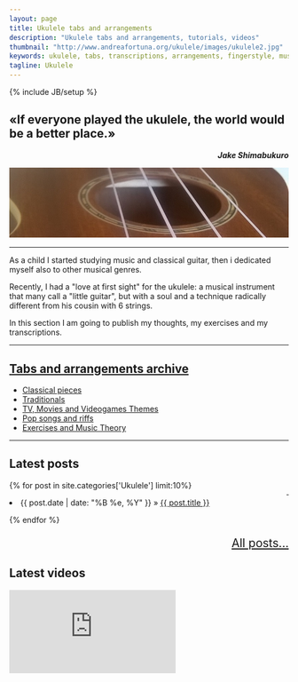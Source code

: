 ```yaml
---
layout: page
title: Ukulele tabs and arrangements
description: "Ukulele tabs and arrangements, tutorials, videos"
thumbnail: "http://www.andreafortuna.org/ukulele/images/ukulele2.jpg"
keywords: ukulele, tabs, transcriptions, arrangements, fingerstyle, music, tabs
tagline: Ukulele
---
```

{% include JB/setup %}

«If everyone played the ukulele, the world would be a better place.»
--
<p style="text-align: right;font-style: italic;"><strong>Jake Shimabukuro</strong></p>

![My Ukulele](/ukulele/images/ukulele2.jpg)

<hr/>

As a child I started studying music and classical guitar, then i dedicated myself also to other musical genres.

Recently, I had a "love at first sight" for the ukulele: a musical instrument that many call a "little guitar", but with a soul and a technique radically different from his cousin with 6 strings.

In this section I am going to publish my thoughts, my exercises and my transcriptions.
<hr/>

<a href="/ukulele/tabs.html">Tabs and arrangements archive</a>
--

- [Classical pieces](/ukulele/tabs/#classicalpieces)
- [Traditionals](/ukulele/tabs/#traditionals)
- [TV, Movies and Videogames Themes](/ukulele/tabs/#soundtracks)
- [Pop songs and riffs](/ukulele/tabs/#pop)
- [Exercises and Music Theory](/ukulele/tabs/#tips)
<hr>

Latest posts
--

<p style="text-align: right;float:right;margin-top:10px;margin-left:20px;"><a href="rss/"><i class="fa fa-rss fa-2x" >&nbsp;</i></a></p>

{% for post in site.categories['Ukulele'] limit:10%}

 <li><span>{{ post.date | date: "%B %e, %Y" }}</span> &raquo; <a href="{{ BASE_PATH }}{{ post.url }}">{{ post.title }}</a></li>

{% endfor %}

<p style="text-align: right;font-size:1.5em;"> <a href="./archive/">All posts...</a> </p>


Latest videos
--

<div class="video-container">
<iframe src="https://www.youtube.com/embed/?listType=user_uploads&list=andreafortuna" frameborder="0" allowfullscreen></iframe>
</div>



